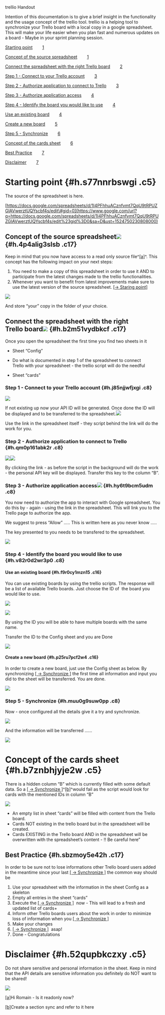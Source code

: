 trellio Handout

Intention of this documentation is to give a brief insight in the
functionality and the usage concept of the trellio tool. trellio is a
helping tool to synchronize your Trello board with a local copy in a
google spreadsheet. This will make your life easier when you plan fast
and numerous updates on a board - Maybe in your sprint planning session.

[Starting point](#h.s77nnrbswgi)        [1](#h.s77nnrbswgi)

[Concept of the source
spreadsheet](#h.4p4alig3slsb)        [1](#h.4p4alig3slsb)

[Connect the spreadsheet with the right Trello
board](#h.b2m51vydbkcf)        [2](#h.b2m51vydbkcf)

[Step 1 - Connect to your Trello
account](#h.j85njjwfjxgi)        [3](#h.j85njjwfjxgi)

[Step 2 - Authorize application to connect to
Trello](#h.qm0p161abk2r)        [3](#h.qm0p161abk2r)

[Step 3 - Authorize application
access](#h.hy6t9bcm5udm)        [4](#h.hy6t9bcm5udm)

[Step 4 - Identify the board you would like to
use](#h.v82r0d2wr3p0)        [4](#h.v82r0d2wr3p0)

[Use an existing board](#h.f9r0cy1mzn15)        [4](#h.f9r0cy1mzn15)

[Create a new board](#h.p25ru7pcf2w4)        [5](#h.p25ru7pcf2w4)

[Step 5 - Synchronize](#h.muu0g9suw0pp)        [6](#h.muu0g9suw0pp)

[Concept of the cards
sheet](#h.b7znbhjyje2w)        [6](#h.b7znbhjyje2w)

[Best Practice](#h.sbzmoy5e42h)        [7](#h.sbzmoy5e42h)

[Disclaimer](#h.52qupbkczxy)        [7](#h.52qupbkczxy)

Starting point {#h.s77nnrbswgi .c5}
==============

The source of the spreadsheet is here.

[https://docs.google.com/spreadsheets/d/1I4PFhhuACznfvmt7QqU9tRPUZGlAVwerztUQYscbf4s/edit\#gid=0](https://www.google.com/url?q=https://docs.google.com/spreadsheets/d/1I4PFhhuACznfvmt7QqU9tRPUZGlAVwerztUQYscbf4s/edit%23gid%3D0&sa=D&ust=1524750230808000)

Concept of the source spreadsheet![](images/image4.png) {#h.4p4alig3slsb .c17}
-------------------------------------------------------

Keep in mind that you now have access to a read only source
file^[[a]](#cmnt1)^. This concept has the following impact on your next
steps:

1.  You need to make a copy of this spreadsheet in order to use it AND
    to participate from the latest changes made to the
    trellio functionalities.
2.  Whenever you want to benefit from latest improvements make sure to
    use the latest version of the source spreadsheet. [[-\> Staring
    point]](#h.s77nnrbswgi)

![](images/image8.png)

And store “your” copy in the folder of your choice.

Connect the spreadsheet with the right Trello board![](images/image10.png) {#h.b2m51vydbkcf .c17}
--------------------------------------------------------------------------

Once you open the spreadsheet the first time you find two sheets in it

-   Sheet “Config”

-   Do what is documented in step 1 of the spreadsheet to connect
    Trello with your spreadsheet - the trellio script will do the
    needful

-   Sheet “cards”

### Step 1 - Connect to your Trello account {#h.j85njjwfjxgi .c8}

![](images/image1.png)

If not existing up now your API ID will be generated. Once done the ID
will be displayed and to be transferred to the
spreadsheet.![](images/image9.png)

Use the link in the spreadsheet itself - they script behind the link
will do the work for you.

### Step 2 - Authorize application to connect to Trello {#h.qm0p161abk2r .c8}

![](images/image5.png)![](images/image3.png)

By clicking the link - as before the script in the background will do
the work - the personal API key will be displayed. Transfer this key to
the column “B”.

### Step 3 - Authorize application access![](images/image2.png) {#h.hy6t9bcm5udm .c8}

You now need to authorize the app to interact with Google spreadsheet.
You do this by - again - using the link in the spreadsheet. This will
link you to the Trello page to authorize the app.

We suggest to press “Allow” ….. This is written here as you never know
…..

The key presented to you needs to be transfered to the spreadsheet.

![](images/image11.png)

### Step 4 - Identify the board you would like to use {#h.v82r0d2wr3p0 .c8}

#### Use an existing board {#h.f9r0cy1mzn15 .c16}

You can use existing boards by using the trellio scripts. The response
will be a list of available Trello boards. Just choose the ID of  the
board you would like to use.

![](images/image16.png)

![](images/image12.png)

By using the ID you will be able to have multiple boards with the same
name.

Transfer the ID to the Config sheet and you are Done

![](images/image7.png)

#### Create a new board {#h.p25ru7pcf2w4 .c16}

In order to create a new board, just use the Config sheet as below. By
synchronizing [[ -\> Synchronize ]](#h.muu0g9suw0pp) the first time all
information and input you did to the sheet will be transferred. You are
done.

![](images/image6.png)

### Step 5 - Synchronize {#h.muu0g9suw0pp .c8}

Now - once configured all the details give it a try and synchronize.

![](images/image13.png)

And the information will be transferred ……

![](images/image15.png)

Concept of the cards sheet {#h.b7znbhjyje2w .c5}
==========================

There is a hidden column “B” which is currently filled with some default
data. So a [[ -\> Synchronize ]](#h.muu0g9suw0pp)^[[b]](#cmnt2)^would
fail as the script would look for cards with the mentioned IDs in column
“B”

![](images/image14.png)

-   An empty list in sheet “cards” will be filled with content from the
    Trello board.
-   Cards NOT existing in the trello board but in the spreadsheet will
    be created.
-   Cards EXISTING in the Trello board AND in the spreadsheet will be
    overwritten with the spreadsheet’s content - !! Be careful here”

Best Practice {#h.sbzmoy5e42h .c17}
-------------

In order to be sure not to lose informations other Trello board users
added in the meantime since your last [[ -\> Synchronize
]](#h.muu0g9suw0pp) the common way should be

1.  Use your spreadsheet with the information in the sheet Config as a
    skeleton
2.  Empty all entries in the sheet “cards”
3.  Execute the [[ -\> Synchronize ]](#h.muu0g9suw0pp)  now - This will
    lead to a fresh and updated list of cards+
4.  Inform other Trello boards users about the work in order to minimize
    loss of information when you [[ -\> Synchronize ]](#h.muu0g9suw0pp) 
5.  Make your changes
6.  [[ -\> Synchronize ]](#h.muu0g9suw0pp)  asap!
7.  Done - Congratulations

Disclaimer {#h.52qupbkczxy .c5}
==========

Do not share sensitive and personal information in the sheet. Keep in
mind that the API details are sensitive information you definitely do
NOT want to be shared!

![](images/image6.png)

[[a]](#cmnt_ref1)Hi Romain - Is it readonly now?

[[b]](#cmnt_ref2)Create a section sync and refer to it here

